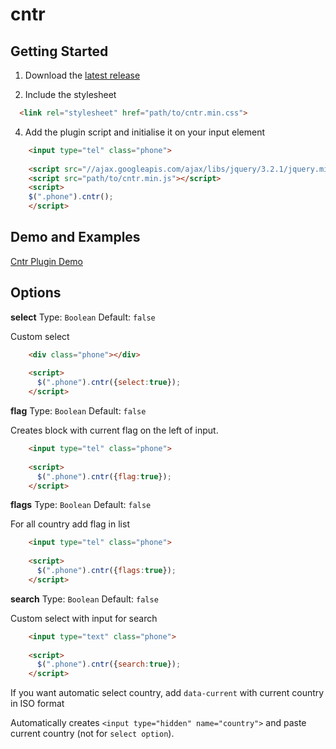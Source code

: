 # cntr

## Getting Started

1. Download the [latest release](https://github.com/koterion/cntr/releases/latest)

2. Include the stylesheet
  ```html
    <link rel="stylesheet" href="path/to/cntr.min.css">
  ```

4. Add the plugin script and initialise it on your input element

```html
    <input type="tel" class="phone">
    
    <script src="//ajax.googleapis.com/ajax/libs/jquery/3.2.1/jquery.min.js"></script>
    <script src="path/to/cntr.min.js"></script>
    <script>
    $(".phone").cntr();
    </script>
  ```
  ## Demo and Examples
  
  [Cntr Plugin Demo](https://koterion.github.io/cntr/)

  ## Options
  
**select** 
Type: `Boolean` Default: `false` 
  
Custom select
```html
    <div class="phone"></div>
    
    <script>
      $(".phone").cntr({select:true});
    </script>
```
    
  **flag** 
  Type: `Boolean` Default: `false` 
  
Creates block with current flag on the left of input.  
  
```html
    <input type="tel" class="phone">
    
    <script>
      $(".phone").cntr({flag:true});
    </script>
```

  **flags** 
  Type: `Boolean` Default: `false` 
  
For all country add flag in list
```html
    <input type="tel" class="phone">
    
    <script>
      $(".phone").cntr({flags:true});
    </script>
```

  **search** 
  Type: `Boolean` Default: `false` 
  
Custom select with input for search
```html
    <input type="text" class="phone">
    
    <script>
      $(".phone").cntr({search:true});
    </script>
```

If you want automatic select country, add `data-current` with current country in ISO format

Automatically creates `<input type="hidden" name="country">` and paste current country (not for `select option`).
